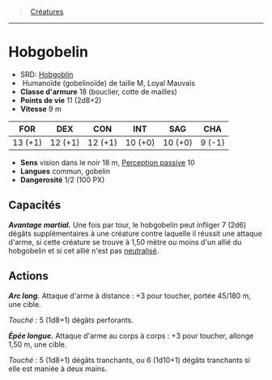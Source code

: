 ﻿---
!Monster
Family: MonsterHD
Type: Humanoïde (gobelinoïde)
Size: M
Alignment: Loyal Mauvais
ArmorClass: 18 (bouclier, cotte de mailles)
HitPoints: 11 (2d8+2)
Speed: 9 m
Strength: 13 (+1)
Dexterity: 12 (+1)
Constitution: 12 (+1)
Intelligence: 10 (+0)
Wisdom: 10 (+0)
Charisma: ' 9 (-1)'
Senses: vision dans le noir 18 m, [Perception passive](hd_abilities_dexterity_perception_passive.md) 10
Languages: commun, gobelin
Challenge: 1/2 (100 PX)
Id: monsters_hd.md#hobgobelin
ParentLink: monsters_hd.md#créatures
Name: Hobgobelin
ParentName: Créatures
NameLevel: 1
AltName: '[Hobgoblin](srd_monsters_hobgoblin.md)'
Attributes: {}
---
> [Créatures](hd_monsters.md)

---

# Hobgobelin

- SRD: [Hobgoblin](srd_monsters_hobgoblin.md)
-  Humanoïde (gobelinoïde) de taille M, Loyal Mauvais
- **Classe d'armure** 18 (bouclier, cotte de mailles)
- **Points de vie** 11 (2d8+2)
- **Vitesse** 9 m

|FOR|DEX|CON|INT|SAG|CHA|
|---|---|---|---|---|---|
|13 (+1)|12 (+1)|12 (+1)|10 (+0)|10 (+0)| 9 (-1)|

- **Sens** vision dans le noir 18 m, [Perception passive](hd_abilities_dexterity_perception_passive.md) 10
- **Langues** commun, gobelin
- **Dangerosité** 1/2 (100 PX)

## Capacités

**_Avantage martial._** Une fois par tour, le hobgobelin peut infliger 7 (2d6) dégâts supplémentaires à une créature contre laquelle il réussit une attaque d'arme, si cette créature se trouve à 1,50 mètre ou moins d'un allié du hobgobelin et si cet allié n'est pas [neutralisé](hd_conditions_neutralise.md).

## Actions

**_Arc long._** Attaque d'arme à distance : +3 pour toucher, portée 45/180 m, une cible.

_Touché :_ 5 (1d8+1) dégâts perforants.

**_Épée longue._** Attaque d'arme au corps à corps : +3 pour toucher, allonge 1,50 m, une cible.

_Touché :_ 5 (1d8+1) dégâts tranchants, ou 6 (1d10+1) dégâts tranchants si elle est maniée à deux mains.

